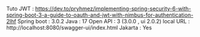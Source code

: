 Tuto JWT  : https://dev.to/pryhmez/implementing-spring-security-6-with-spring-boot-3-a-guide-to-oauth-and-jwt-with-nimbus-for-authentication-2lhf
Spring boot : 3.0.2
Java : 17
Open API : 3  (3.0.0 , ui 2.0.2)
local URL : http://localhost:8080/swagger-ui/index.html
Jakarta : Yes
